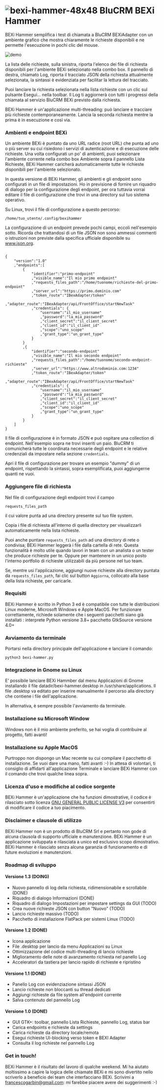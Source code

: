 # ![bexi-hammer-48x48](https://user-images.githubusercontent.com/571018/125659123-f532ccdd-c098-41ea-b6d5-fc7bd393fbc7.png) BluCRM BEXi Hammer

BEXi Hammer semplifica i test di chiamata a BluCRM BEXiAdapter con un ambiente grafico che mostra chiaramente le richieste disponibili e ne permette l'esecuzione in pochi clic del mouse.   

![demo](https://user-images.githubusercontent.com/571018/127547069-d127181e-e4c7-4564-a55b-25c4feb61f4b.png)

La lista delle richieste, sulla sinistra, riporta l'elenco dei file di richiesta disponibili per l'ambiente BEXi selezionato nella combo box. Il pannello di destra, chiamato Log, riporta il tracciato JSON della richiesta attualmente selezionata, la sintassi è evidenziata per facilitar la lettura del tracciato.

Puoi lanciare la richiesta selezionata nella lista richieste con un clic sul pulsante Esegui... nella toolbar. Il Log ti aggiornerà con tutti i progressi della chiamata al servizio BluCRM BEXi previsto dalla richiesta.

BEXi Hammer è un'applicazione multi-threading: può lanciare e tracciare più richieste contemporaneamente. Lancia la seconda richiesta mentre la prima è in esecuzione e così via.

### Ambienti e endpoint BEXi

Un ambiente BEXi è puntato da uno URL radice (root URL) che punta ad uno o più server su cui risiedono i servizi di autenticazione e di esecuzione delle richieste. Una volta configurati un po' di ambienti, puoi selezionare l'ambiente corrente nella combo box Ambiente sopra il pannello Lista Richieste, BEXi Hammer caricherà automaticamente tutte le richieste disponibili per l'ambiente selezionato. 

In questa versione di BEXi Hammer, gli ambienti e gli endpoint sono configurati in un file di impostazioni. Ho in previsione di fornire un riquadro di dialogo per la configurazione degli endpoint, per ora tuttavia vorrai editare il file di configurazione che trovi in una directory sul tuo sistema operativo.

Su Linux, trovi il file di configurazione a questo percorso:

<pre><code>/home/tuo_utente/.config/bexihammer</code></pre>

La configurazione di un endpoint prevede pochi campi, eccoli nell'esempio sotto. Ricorda che trattandosi di un file JSON non sono ammessi commenti o istruzioni non previste dalla specifica ufficiale disponibile su www.json.org.

<pre><code>
{
    "version":"1.0"
    ,"endpoints":[
        {
            "identifier":"primo-endpoint"
            ,"visible_name":"Il mio primo endpoint"
            ,"requests_files_path":"/home/tuonome/richieste-del-primo-endpoint"
            ,"server_url":"https://primo.dominio.com"
            ,"token_route":"IBexAdapter/token"
            ,"adapter_route":"IBexAdapter/api/FrontOffice/startNewTask"
            ,"credentials": {
                "username":"il_mio_username"
                ,"password":"la_mia_password"
                ,"client_secret":"il_client_secret"
                ,"client_id":"il_client_id"
                ,"scope":"uno_scope"
                ,"grant_type":"un_grant_type"
            }
        }        
        ,{
            "identifier":"secondo-endpoint"
            ,"visible_name":"Il mio secondo endpoint"
            ,"requests_files_path":"/home/tuonome/secondo-endpoint-richieste"
            ,"server_url":"https://www.altrodominio.com:1234"
            ,"token_route":"IBexAdapter/token"
            ,"adapter_route":"IBexAdapter/api/FrontOffice/startNewTask"
            ,"credentials": {
                "username":"il_mio_username"
                ,"password":"la_mia_password"
                ,"client_secret":"il_client_secret"
                ,"client_id":"il_client_id"
                ,"scope":"uno_scope"
                ,"grant_type":"un_grant_type"
            }
        }
    ]
}
</code></pre>

Il file di configurazione è in formato JSON e può ospitare una collection di endpoint. Nell'esempio sopra ne trovi inseriti un paio. BluCRM ti comunicherà tutte le coordinata necessarie degli endpoint e le relative credenziali da impostare nella sezione <code>credentials</code>.

Apri il file di configurazione per trovare un esempio "dummy" di un endpoint, rispettando la sintassi, sopra esemplificata, puoi aggiungerne quanti ne vuoi.

### Aggiungere file di richiesta

Nel file di configurazione degli endpoint trovi il campo <pre><code>requests_files_path</code></pre> il cui valore punta ad una directory presente sul tuo file system.

Copia i file di richiesta all'interno di quella directory per visualizzarli automaticamente nella lista richieste.

Puoi anche puntare <code>requests_files_path</code> ad una directory di rete o condivisa; BEXi Hammer leggerà i file dalla cartella di rete. Questa funzionalità è molto utile quando lavori in team con un analista o un tester che produce richieste per te. Oppure per mantenere in un unico posto l'interno portfolio di richieste utilizzabili da più persone nel tuo team.

Se, mentre usi l'applicazione, aggiungi nuove richieste alla directory puntata da <code>requests_files_path</code>, fai clic sul button <code>Aggiorna</code>, collocato alla base della lista richieste, per caricarle.

### Requisiti

BEXi Hammer è scritto in Python 3 ed è compatibile con tutte le distribuzioni Linux moderne, Microsoft Windows e Apple MacOS.
Per funzionare correttamente, richiede solamente che i seguenti pacchetti siano già installati : 
interprete Python versione 3.8+
pacchetto GtkSource versione 4.0+

### Avviamento da terminale

Portarsi nella directory principale dell'applicazione e lanciare il comando:

<pre><code>python3 bexi-hammer.py</code></pre>

### Integrazione in Gnome su Linux

E' possibile lanciare BEXi Hammber dal menu Applicazioni di Gnome installando il file datadir/bexi-hammer.desktop in /usr/share/applications. Il file .desktop va editato per inserire manualmente il percorso alla directory che contiene i file dell'applicazione.

In alternativa, è sempre possibile l'avviamento da terminale.

### Installazione su Microsoft Window

Windows non è il mio ambiente preferito, se hai voglia di contribuire al progetto, fatti avanti! 

### Installazione su Apple MacOS

Purtroppo non dispongo un Mac recente su cui compilare il pacchetto di installazione. Se vuoi dare una mano, fatti avanti :-) In attesa di volontari, ti consiglio di affidarti all'applicazione Terminale e lanciare BEXi Hammer con il comando che trovi qualche linea sopra.

### Licenza d'uso e modifiche al codice sorgente

BEXi Hammer è un'applicazione che ha funzioni dimostrative, il codice è rilasciato sotto licenza [GNU GENERAL PUBLIC LICENSE V3](https://www.gnu.org/licenses/gpl-3.0.html) per consentirti di modificare il codice a tuo piacimento.

### Disclaimer e clausole di utilizzo

BEXi Hammer non è un prodotto di BluCRM Srl e pertanto non gode di alcuna clausola di supporto ufficiale e manutenzione. BEXi Hammer è un applicazione sviluppata e rilasciata a unico ed esclusivo scopo dimostrativo.  BEXi Hammer è rilasciato senza alcuna garanzia di funzionamento e di future evoluzioni e manutenzioni.

### Roadmap di sviluppo

#### Versione 1.3 (DOING)

<ul>
    <li>Nuovo pannello di log della richiesta, ridimensionabile e scrollabile (DONE)</li> 
    <li>Riquadro di dialogo Informazioni (DONE)</li>
    <li>Riquadro di dialogo Impostazioni per impostare settings da GUI (TODO)</li>
    <li>Crea nuove richieste JSON con button "Nuovo" (TODO)</li>
    <li>Lancio richieste massivo (TODO)</li>
    <li>Pacchetto di installazione FlatPack per sistemi Linux (TODO)</li>
</ul>

#### Versione 1.2 (DONE)

<ul>
    <li>Icona applicazione</li>
    <li>File .desktop per lancio da menu Applicazioni su Linux</li>
    <li>Ottimizzazione del codice multi-threading di lancio richieste</li>
    <li>Miglioramento delle note di avanzamento richiesta nel panello Log</li>
    <li>Acceleratori da tastiera per lancio rapido di richieste e ripristino</li>
</ul>

#### Versione 1.1 (DONE)

<ul>
    <li>Panello Log con evidenziazione sintassi JSON</li>
    <li>Lancio richieste non bloccanti su thread dedicati</li>
    <li>Aggiungi richieste da file system all'endpoint corrente</li>
    <li>Salva contenuto del pannello Log</li>
</ul>

#### Versione 1.0 (DONE)

<ul>
    <li>GUI GTK+: toolbar, pannello Lista Richieste, pannello Log, status bar</li>
    <li>Carica endpoints e richieste da settings</li>
    <li>Carica richieste da directory locale/remota</li>
    <li>Esegui richieste UI-blocking verso token e BEXI Adapter</li>
    <li>Consulta il log richieste nel pannello Log</li>
</ul>

### Get in touch!

BEXi Hammer è il risultato del lavoro di qualche weekend. Mi ha aiutato moltissimo a capire la logica delle chiamate BEXi e mi sono divertito nello scriverlo a beneficio dei team che interfacciano BEXi. Scrivimi a francescogarbin@gmail.com: mi farebbe piacere avere dei suggerimenti :-)
